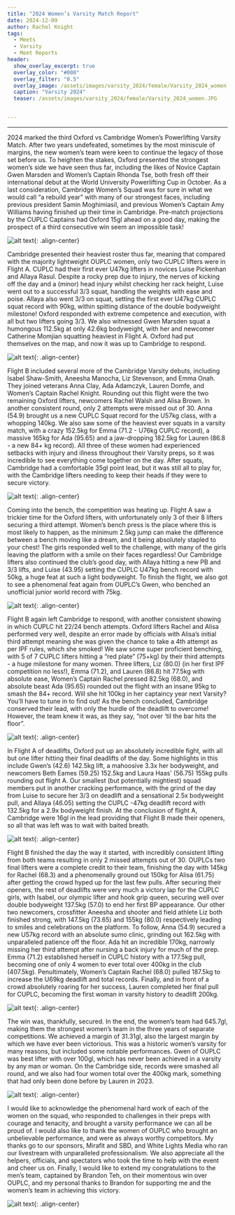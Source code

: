 ```yaml
---
title: "2024 Women’s Varsity Match Report"
date: 2024-12-09
author: Rachel Knight
tags:
  - Meets
  - Varsity
  - Meet Reports
header:
  show_overlay_excerpt: true
  overlay_color: "#000"
  overlay_filter: "0.5"
  overlay_image: /assets/images/varsity_2024/female/Varsity_2024_women.JPG
  caption: "Varsity 2024"
  teaser: /assets/images/varsity_2024/female/Varsity_2024_women.JPG


---
```

___

2024 marked the third Oxford vs Cambridge Women’s Powerlifting Varsity Match. After two years undefeated, sometimes by
the most miniscule of margins, the new women’s team were keen to continue the legacy of those set before us. To heighten
the stakes, Oxford presented the strongest women’s side we have seen thus far, including the likes of Novice Captain
Gwen Marsden and Women’s Captain Rhonda Tse, both fresh off their international debut at the World University
Powerlifting Cup in October. As a last consideration, Cambridge Women’s Squad was for sure in what we would call
“a rebuild year” with many of our strongest faces, including previous president Samin Moghimiasil, and previous Women’s
Captain Amy Williams having finished up their time in Cambridge. Pre-match projections by the CUPLC Captains had Oxford
15gl ahead on a good day, making the prospect of a third consecutive win seem an impossible task!

![alt text](/assets/images/varsity_2024/female/Varsity_2024_ada.JPG){: .align-center}

Cambridge presented their heaviest roster thus far, meaning that compared with the majority lightweight OUPLC women,
only two CUPLC lifters were in Flight A. CUPLC had their first ever U47kg lifters in novices Luise Pickenhan and Allaya
Rasul. Despite a rocky prep due to injury, the nerves of kicking off the day and a (minor) head injury whilst checking
her rack height, Luise went out to a successful 3/3 squat, handling the weights with ease and poise. Allaya also went
3/3 on squat, setting the first ever U47kg CUPLC squat record with 90kg, within spitting distance of the double
bodyweight milestone! Oxford responded with extreme competence and execution, with all but two lifters going 3/3. We
also witnessed Gwen Marsden squat a humongous 112.5kg at only 42.6kg bodyweight, with her and newcomer Catherine
Momjian squatting heaviest in Flight A. Oxford had put themselves on the map, and now it was up to Cambridge to respond.

![alt text](/assets/images/varsity_2024/female/Varsity_2024_anna.JPG){: .align-center}

Flight B included several more of the Cambridge Varsity debuts, including Isabel Shaw-Smith, Aneesha Manocha, Liz
Stevenson, and Emma Onah. They joined veterans Anna Clay, Ada Adamczyk, Lauren Domfe, and Women’s Captain Rachel Knight.
Rounding out this flight were the two remaining Oxford lifters, newcomers Rachel Walsh and Alisa Brown. In another
consistent round, only 2 attempts were missed out of 30. Anna (54.9) brought us a new CUPLC Squat record for the U57kg
class, with a whopping 140kg. We also saw some of the heaviest ever squats in a varsity match, with a crazy 152.5kg for
Emma (71.2 - U76kg CUPLC record), a massive 165kg for Ada (95.65) and a jaw-dropping 182.5kg for Lauren (86.8 - a new
84+ kg record). All three of these women had experienced setbacks with injury and illness throughout their Varsity
preps, so it was incredible to see everything come together on the day. After squats, Cambridge had a comfortable 35gl
point lead, but it was still all to play for, with the Cambridge lifters needing to keep their heads if they were to
secure victory.

![alt text](/assets/images/varsity_2024/female/Varsity_2024_emma.JPG){: .align-center}

Coming into the bench, the competition was heating up. Flight A saw a trickier time for the Oxford lifters, with
unfortunately only 3 of their 8 lifters securing a third attempt. Women’s bench press is the place where this is most
likely to happen, as the minimum 2.5kg jump can make the difference between a bench moving like a dream, and it being
absolutely stapled to your chest! The girls responded well to the challenge, with many of the girls leaving the platform
with a smile on their faces regardless! Our Cambridge lifters also continued the club’s good day, with Allaya hitting a
new PB and 3/3 lifts, and Luise (43.95) setting the CUPLC U47kg bench record with 50kg, a huge feat at such a light
bodyweight. To finish the flight, we also got to see a phenomenal feat again from OUPLC’s Gwen, who benched an
unofficial junior world record with 75kg.

![alt text](/assets/images/varsity_2024/female/Varsity_2024_lauren.JPG){: .align-center}

Flight B again left Cambridge to respond, with another consistent showing in which CUPLC hit 22/24 bench attempts.
Oxford lifters Rachel and Alisa performed very well, despite an error made by officials with Alisa’s initial third
attempt meaning she was given the chance to take a 4th attempt as per IPF rules, which she smoked! We saw some super
proficient benching, with 5 of 7 CUPLC lifters hitting a “red plate” (75+kg) by their third attempts - a huge milestone
for many women. Three lifters, Liz (80.0) (in her first IPF competition no less!), Emma (71.2), and Lauren (86.8) hit
77.5kg with absolute ease, Women’s Captain Rachel pressed 82.5kg (68.0), and absolute beast Ada (95.65) rounded out the
flight with an insane 95kg to smash the 84+ record. Will she hit 100kg in her captaincy year next Varsity? You’ll have
to tune in to find out! As the bench concluded, Cambridge conserved their lead, with only the hurdle of the deadlift to
overcome! However, the team knew it was, as they say, “not over ‘til the bar hits the floor”.

![alt text](/assets/images/varsity_2024/female/Varsity_2024_laya.JPG){: .align-center}

In Flight A of deadlifts, Oxford put up an absolutely incredible fight, with all but one lifter hitting their final
deadlifts of the day. Some highlights in this include Gwen’s (42.6) 142.5kg lift, a mahoosive 3.3x her bodyweight,
and newcomers Beth Eames (59.25) 152.5kg and Laura Haas’ (56.75) 155kg pulls rounding out flight A. Our smallest (but
potentially mightiest) squad members put in another cracking performance, with the grind of the day from Luise to secure
her 3/3 on deadlift and a sensational 2.5x bodyweight pull, and Allaya (46.05) setting the CUPLC -47kg deadlift record
with 132.5kg for a 2.9x bodyweight finish. At the conclusion of flight A, Cambridge were 16gl in the lead providing that
Flight B made their openers, so all that was left was to wait with baited breath.

![alt text](/assets/images/varsity_2024/female/Varsity_2024_louise.JPG){: .align-center}

Flight B finished the day the way it started, with incredibly consistent lifting from both teams resulting in only 2
missed attempts out of 30. OUPLCs two final lifters were a complete credit to their team, finishing the day with 145kg
for Rachel (68.3) and a phenomenally ground out 150kg for Alisa (61.75) after getting the crowd hyped up for the last
few pulls. After securing their openers, the rest of deadlifts were very much a victory lap for the CUPLC girls, with
Isabel, our olympic lifter and hook grip queen, securing well over double bodyweight 137.5kg (57.0) to end her first BP
appearance. Our other two newcomers, crossfitter Aneesha and shooter and field athlete Liz both finished strong, with
147.5kg (73.65) and 155kg (80.0) respectively leading to smiles and celebrations on the platform. To follow, Anna (54.9)
secured a new U57kg record with an absolute sumo clinic, grinding out 162.5kg with unparalleled patience off the floor.
Ada hit an incredible 170kg, narrowly missing her third attempt after nursing a back injury for much of the prep. Emma
(71.2) established herself in CUPLC history with a 177.5kg pull, becoming one of only 4 women to ever total over 400kg
in the club (407.5kg). Penultimately, Women’s Captain Rachel (68.0) pulled 187.5kg to increase the U69kg deadlift and
total records. Finally, and in front of a crowd absolutely roaring for her success, Lauren completed her final pull for
CUPLC, becoming the first woman in varsity history to deadlift 200kg.

![alt text](/assets/images/varsity_2024/female/Varsity_2024_rachel.JPG){: .align-center}

The win was, thankfully, secured. In the end, the women’s team had 645.7gl, making them the strongest women’s team in
the three years of separate competitions. We achieved a margin of 31.31gl, also the largest margin by which we have ever
been victorious. This was a historic women’s varsity for many reasons, but included some notable performances. Gwen of
OUPLC was best lifter with over 100gl, which has never been achieved in a varsity by any man or woman. On the Cambridge
side, records were smashed all round, and we also had four women total over the 400kg mark, something that had only been
done before by Lauren in 2023.

![alt text](/assets/images/varsity_2024/female/Varsity_2024_aneesha.JPG){: .align-center}

I would like to acknowledge the phenomenal hard work of each of the women on the squad, who responded to challenges in
their preps with courage and tenacity, and brought a varsity performance we can all be proud of. I would also like to
thank the women of OUPLC who brought an unbelievable performance, and were as always worthy competitors. My thanks go
to our sponsors, Mirafit and SBD, and White Lights Media who ran our livestream with unparalleled professionalism. We
also appreciate all the helpers, officials, and spectators who took the time to help with the event and cheer us on.
Finally, I would like to extend my congratulations to the men’s team, captained by Brandon Teh, on their momentous win
over OUPLC, and my personal thanks to Brandon for supporting me and the women’s team in achieving this victory.

![alt text](/assets/images/varsity_2024/female/Varsity_2024_liz.JPG){: .align-center}
